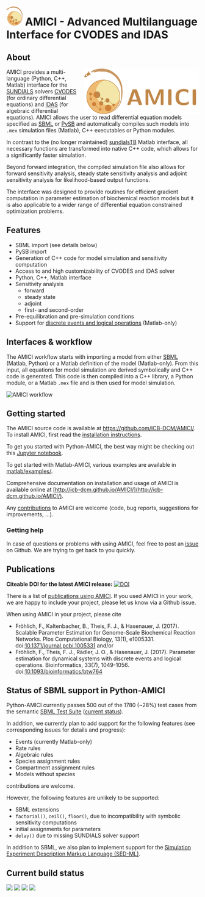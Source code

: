 # <img src="./documentation/gfx/logo.png" height="50"> AMICI - Advanced Multilanguage Interface for CVODES and IDAS 

## About 

<img src="./documentation/gfx/banner.png" width="300" align="right">

AMICI provides a multi-language (Python, C++, Matlab) interface for the
[SUNDIALS](https://computing.llnl.gov/projects/sundials/) solvers
[CVODES](https://computing.llnl.gov/projects/sundials/cvodes)
(for ordinary differential equations) and
[IDAS](https://computing.llnl.gov/projects/sundials/idas)
(for algebraic differential equations). AMICI allows the user to read
differential equation models specified as [SBML](http://sbml.org/)
or [PySB](http://pysb.org/)
and automatically compiles such models into `.mex` simulation files
(Matlab), C++ executables or Python modules.

In contrast to the (no longer maintained)
[sundialsTB](https://computing.llnl.gov/projects/sundials/sundials-software)
Matlab interface, all necessary functions are transformed into native
C++ code, which allows for a significantly faster simulation.

Beyond forward integration, the compiled simulation file also allows for
forward sensitivity analysis, steady state sensitivity analysis and
adjoint sensitivity analysis for likelihood-based output functions.

The interface was designed to provide routines for efficient gradient
computation in parameter estimation of biochemical reaction models but
it is also applicable to a wider range of differential equation
constrained optimization problems.


## Features

* SBML import (see details below)
* PySB import
* Generation of C++ code for model simulation and sensitivity
  computation
* Access to and high customizability of CVODES and IDAS solver
* Python, C++, Matlab interface
* Sensitivity analysis
  * forward
  * steady state
  * adjoint
  * first- and second-order
* Pre-equilibration and pre-simulation conditions
* Support for
  [discrete events and logical operations](https://academic.oup.com/bioinformatics/article/33/7/1049/2769435)
  (Matlab-only)

## Interfaces & workflow

The AMICI workflow starts with importing a model from either
[SBML](http://sbml.org/) (Matlab, Python) or a Matlab definition of the
model (Matlab-only). From this input, all equations for model simulation
are derived symbolically and C++ code is generated. This code is then
compiled into a C++ library, a Python module, or a Matlab `.mex` file and
is then used for model simulation.

![AMICI workflow](https://raw.githubusercontent.com/ICB-DCM/AMICI/master/documentation/gfx/amici_workflow.png)

## Getting started

The AMICI source code is available at https://github.com/ICB-DCM/AMICI/.
To install AMICI, first read the
[installation instructions](http://icb-dcm.github.io/AMICI/md__i_n_s_t_a_l_l.html).

To get you started with Python-AMICI, the best way might be checking out this
[Jupyter notebook](https://github.com/ICB-DCM/AMICI/blob/master/python/examples/example_steadystate/ExampleSteadystate.ipynb).

To get started with Matlab-AMICI, various examples are available
in [matlab/examples/](https://github.com/ICB-DCM/AMICI/tree/master/matlab/examples).

Comprehensive documentation on installation and usage of AMICI is available
online at [http://icb-dcm.github.io/AMICI/](http://icb-dcm.github.io/AMICI/).

Any [contributions](http://icb-dcm.github.io/AMICI/md__c_o_n_t_r_i_b_u_t_i_n_g.html)
to AMICI are welcome (code, bug reports, suggestions for improvements, ...).


### Getting help

In case of questions or problems with using AMICI, feel free to post an
[issue](https://github.com/ICB-DCM/AMICI/issues) on Github. We are trying to
get back to you quickly.

## Publications

**Citeable DOI for the latest AMICI release:**
[![DOI](https://zenodo.org/badge/43677177.svg)](https://zenodo.org/badge/latestdoi/43677177)

There is a list of [publications using AMICI](documentation/references.md).
If you used AMICI in your work, we are happy to include
your project, please let us know via a Github issue.

When using AMICI in your project, please cite
* Fröhlich, F., Kaltenbacher, B., Theis, F. J., & Hasenauer, J. (2017).
  Scalable Parameter Estimation for Genome-Scale Biochemical Reaction Networks.
  Plos Computational Biology, 13(1), e1005331.
  doi:[10.1371/journal.pcbi.1005331](https://doi.org/10.1371/journal.pcbi.1005331)
and/or
* Fröhlich, F., Theis, F. J., Rädler, J. O., & Hasenauer, J. (2017).
  Parameter estimation for dynamical systems with discrete events and logical
  operations. Bioinformatics, 33(7), 1049-1056.
  doi:[10.1093/bioinformatics/btw764](https://doi.org/10.1093/bioinformatics/btw764)


## Status of SBML support in Python-AMICI

Python-AMICI currently passes 500 out of the 1780 (~28%) test cases from
the semantic
[SBML Test Suite](https://github.com/sbmlteam/sbml-test-suite/)
([current status](https://github.com/ICB-DCM/AMICI/actions)).

In addition, we currently plan to add support for the following features
(see corresponding issues for details and progress):

- Events (currently Matlab-only)
- Rate rules
- Algebraic rules
- Species assignment rules
- Compartment assignment rules
- Models without species

contributions are welcome.

However, the following features are unlikely to be supported:

- SBML extensions
- `factorial()`, `ceil()`, `floor()`, due to incompatibility with
  symbolic sensitivity computations
- initial assignments for parameters
- `delay()` due to missing SUNDIALS solver support

In addition to SBML, we also plan to implement support for the [Simulation Experiment Description Markup Language (SED-ML)](https://sed-ml.org/).


## Current build status

<a href="https://badge.fury.io/py/amici" alt="PyPI version">
  <img src="https://badge.fury.io/py/amici.svg"></a>
<a href="https://travis-ci.com/ICB-DCM/AMICI" alt="Build Status">
  <img src="https://travis-ci.com/ICB-DCM/AMICI.svg?branch=master"></a>
<a href="https://codecov.io/gh/ICB-DCM/AMICI" alt="CodeCov">
  <img src="https://codecov.io/gh/ICB-DCM/AMICI/branch/master/graph/badge.svg"></a>
<a href="https://www.codacy.com/app/FFroehlich/AMICI" alt="Codacy">
  <img src="https://api.codacy.com/project/badge/Grade/945235766e344a7fa36278feab915ff6"></a>
